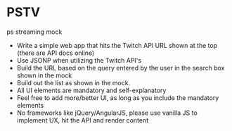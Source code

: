 # PSTV
ps streaming mock


- Write a simple web app that hits the Twitch API URL shown at the top (there are API docs online)
- Use JSONP when utilizing the Twitch API's
- Build the URL based on the query entered by the user in the search box shown in the mock
- Build out the list as shown in the mock. 
- All UI elements are mandatory and self-explanatory
- Feel free to add more/better UI, as long as you include the mandatory elements
- No frameworks like jQuery/AngularJS, please use vanilla JS to implement UX, hit the API and render content
